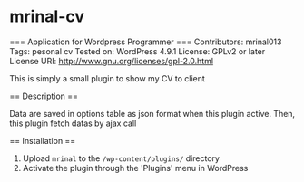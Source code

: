# mrinal-cv

=== Application for Wordpress Programmer ===
Contributors: mrinal013
Tags: pesonal cv
Tested on: WordPress 4.9.1
License: GPLv2 or later
License URI: http://www.gnu.org/licenses/gpl-2.0.html

This is simply a small plugin to show my CV to client

== Description ==

Data are saved in options table as json format when this plugin active. Then, this plugin fetch datas by ajax call

== Installation ==

1. Upload `mrinal` to the `/wp-content/plugins/` directory
2. Activate the plugin through the 'Plugins' menu in WordPress
